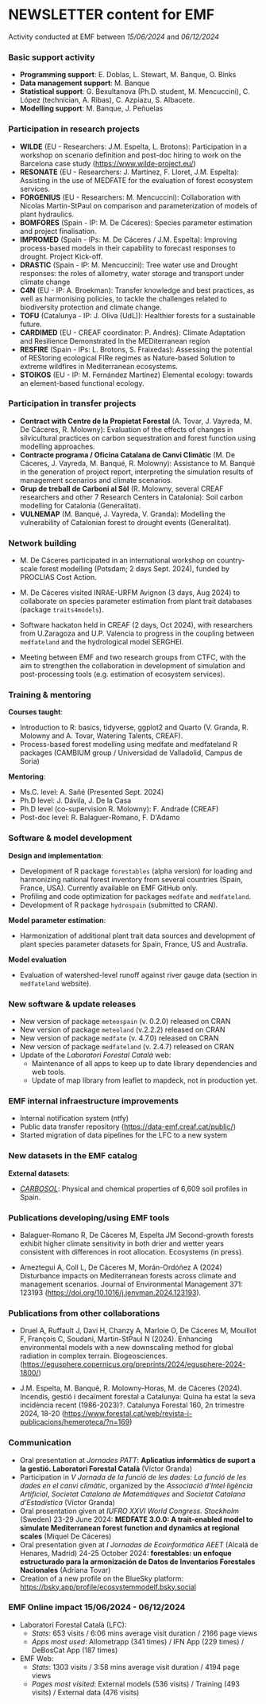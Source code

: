 # NEWSLETTER content for EMF

Activity conducted at EMF between *15/06/2024* and *06/12/2024*

### Basic support activity

-   **Programming support**: E. Doblas, L. Stewart, M. Banque, O. Binks
-   **Data management support**: M. Banque
-   **Statistical support**: G. Bexultanova (Ph.D. student, M. Mencuccini), C. López (technician, A. Ribas), C. Azpiazu, S. Albacete.
-   **Modelling support**: M. Banque, J. Peñuelas

### Participation in research projects

-   **WILDE** (EU - Researchers: J.M. Espelta, L. Brotons): Participation in a workshop on scenario definition and post-doc hiring to work on the Barcelona case study (<https://www.wilde-project.eu/>)
-   **RESONATE** (EU - Researchers: J. Martínez, F. Lloret, J.M. Espelta): Assisting in the use of MEDFATE for the evaluation of forest ecosystem services.
-   **FORGENIUS** (EU - Researchers: M. Mencuccini): Collaboration with Nicolas Martin-StPaul on comparison and parameterization of models of plant hydraulics.
-   **BOMFORES** (Spain - IP: M. De Cáceres): Species parameter estimation and project finalisation.
-   **IMPROMED** (Spain - IPs: M. De Cáceres / J.M. Espelta): Improving process-based models in their capability to forecast responses to drought. Project Kick-off.
-   **DRASTIC** (Spain - IP: M. Mencuccini): Tree water use and Drought responses: the roles of allometry, water storage and transport under climate change
-   **C4N** (EU - IP: A. Broekman): Transfer knowledge and best practices, as well as harmonising policies, to tackle the challenges related to biodiversity protection and climate change.
-   **TOFU** (Catalunya - IP: J. Oliva (UdL)): Healthier forests for a sustainable future.
-   **CARDIMED** (EU - CREAF coordinator: P. Andrés): Climate Adaptation and Resilience Demonstrated In the MEDiterranean region
-   **RESFIRE** (Spain - IPs: L. Brotons, S. Fraixedas): Assessing the potential of REStoring ecological FIRe regimes as Nature-based Solution to extreme wildfires in Mediterranean ecosystems.
-   **STOIKOS** (EU - IP: M. Fernández Martínez) Elemental ecology: towards an element-based functional ecology.

### Participation in transfer projects

-   **Contract with Centre de la Propietat Forestal** (A. Tovar, J. Vayreda, M. De Cáceres, R. Molowny): Evaluation of the effects of changes in silvicultural practices on carbon sequestration and forest function using modelling approaches.
-   **Contracte programa / Oficina Catalana de Canvi Climàtic** (M. De Cáceres, J. Vayreda, M. Banqué, R. Molowny): Assistance to M. Banqué in the generation of project report, interpreting the simulation results of management scenarios and climate scenarios.
-   **Grup de treball de Carboni al Sòl** (R. Molowny, several CREAF researchers and other 7 Research Centers in Catalonia): Soil carbon modelling for Catalonia (Generalitat).
-   **VULNEMAP** (M. Banqué, J. Vayreda, V. Granda): Modelling the vulnerability of Catalonian forest to drought events (Generalitat).

### Network building

-  M. De Cáceres participated in an international workshop on country-scale forest modelling (Potsdam; 2 days Sept. 2024), funded by PROCLIAS Cost Action.

-  M. De Cáceres visited INRAE-URFM Avignon (3 days, Aug 2024) to collaborate on species parameter estimation from plant trait databases (package `traits4models`).

-  Software hackaton held in CREAF (2 days, Oct 2024), with researchers from U.Zaragoza and U.P. Valencia to progress in the coupling between `medfateland` and the hydrological model SERGHEI.

-  Meeting between EMF and two research groups from CTFC, with the aim to strengthen the collaboration in development of simulation and post-processing tools (e.g. estimation of ecosystem services).


### Training & mentoring

**Courses taught**:

-   Introduction to R: basics, tidyverse, ggplot2 and Quarto (V. Granda, R. Molowny and A. Tovar, Watering Talents, CREAF).
-   Process-based forest modelling using medfate and medfateland R packages (CAMBIUM group / Universidad de Valladolid, Campus de Soria)

**Mentoring**:

-   Ms.C. level: A. Sañé (Presented Sept. 2024)
-   Ph.D level: J. Dávila, J. De la Casa
-   Ph.D level (co-supervision R. Molowny): F. Andrade (CREAF)
-   Post-doc level: R. Balaguer-Romano, F. D'Adamo

### Software & model development

**Design and implementation**:

-   Development of R package `forestables` (alpha version) for loading and harmonizing national forest inventory from several countries (Spain, France, USA). Currently available on EMF GitHub only. 
-   Profiling and code optimization for packages `medfate` and `medfateland`.
-   Development of R package `hydrospain` (submitted to CRAN).

**Model parameter estimation**:

-   Harmonization of additional plant trait data sources and development of plant species parameter datasets for Spain, France, US and Australia.

**Model evaluation**

-   Evaluation of watershed-level runoff against river gauge data (section in `medfateland` website).

### New software & update releases

-   New version of package `meteospain` (v. 0.2.0) released on CRAN
-   New version of package `meteoland` (v.2.2.2) released on CRAN
-   New version of package `medfate` (v. 4.7.0) released on CRAN
-   New version of package `medfateland` (v. 2.4.7) released on CRAN
-   Update of the *Laboratori Forestal Català* web:
    -   Maintenance of all apps to keep up to date library dependencies and web tools.
    -   Update of map library from leaflet to mapdeck, not in production yet.

### EMF internal infraestructure improvements

-   Internal notification system (ntfy)
-   Public data transfer repository (https://data-emf.creaf.cat/public/)
-   Started migration of data pipelines for the LFC to a new system

### New datasets in the EMF catalog

**External datasets**:

  +   [*CARBOSOL*](https://doi.pangaea.de/10.1594/PANGAEA.884517): Physical and chemical properties of 6,609 soil profiles in Spain.

### Publications developing/using EMF tools

-   Balaguer-Romano R, De Cáceres M, Espelta JM Second-growth forests exhibit higher climate sensitivity in both drier and wetter years consistent with differences in root allocation. Ecosystems (in press).

-   Ameztegui A, Coll L, De Cáceres M, Morán-Ordóñez A (2024) Disturbance impacts on Mediterranean forests across climate and management scenarios. Journal of Environmental Management 371: 123193 (https://doi.org/10.1016/j.jenvman.2024.123193).

### Publications from other collaborations

-   Druel A, Ruffault J, Davi H, Chanzy A, Marloie O, De Cáceres M, Mouillot F, François C, Soudani, Martin-StPaul N (2024). Enhancing environmental models with a new downscaling method for global radiation in complex terrain. Biogeosciences. (https://egusphere.copernicus.org/preprints/2024/egusphere-2024-1800/)

-   J.M. Espelta, M. Banqué, R. Molowny-Horas, M. de Cáceres (2024). Incendis, gestió i decaïment forestal a Catalunya: Quina ha estat la seva incidència recent (1986-2023)?. Catalunya Forestal 160, 2n trimestre 2024, 18-20 (https://www.forestal.cat/web/revista-i-publicacions/hemeroteca/?n=169)

### Communication

-   Oral presentation at *Jornades PATT*: **Aplicatius informàtics de suport a la gestió. Laboratori Forestal Català** (Víctor Granda)
-   Participation in *V Jornada de la funció de les dades: La funció de les dades en el canvi climàtic*, organized by the *Associació d'Intel·ligència Artificial*, *Societat Catalana de Matemàtiques* and *Societat Catalana d'Estadística* (Víctor Granda)
-   Oral presentation given at *IUFRO XXVI World Congress. Stockholm* (Sweden) 23-29 June 2024: **MEDFATE 3.0.0: A trait-enabled model to simulate Mediterranean forest function and dynamics at regional scales** (Miquel De Cáceres)
-   Oral presentation given at  *I Jornadas de Ecoinformática AEET* (Alcalá de Henares, Madrid)  24-25 October 2024: **forestables: un enfoque estructurado para la armonización de Datos de Inventarios Forestales Nacionales** (Adriana Tovar)
-   Creation of a new profile on the BlueSky platform:  https://bsky.app/profile/ecosystemmodelf.bsky.social 

### EMF Online impact 15/06/2024 - 06/12/2024

-   Laboratori Forestal Català (LFC):
    -   *Stats*: 653 visits / 6:06 mins average visit duration / 2166 page views
    -   *Apps most used*: Allometrapp (341 times) / IFN App (229 times) / DeBosCat App (187 times)
-   EMF Web:
    -   *Stats*: 1303 visits / 3:58 mins average visit duration / 4194 page views
    -   *Pages most visited*: External models (536 visits) / Training (493 visits) / External data (476 visits)
